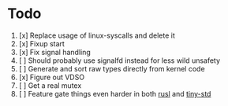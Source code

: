 # Todo

1. [x] Replace usage of linux-syscalls and delete it
2. [x] Fixup start
3. [x] Fix signal handling
4. [ ] Should probably use signalfd instead for less wild unsafety
5. [ ] Generate and sort raw types directly from kernel code
6. [x] Figure out VDSO
7. [ ] Get a real mutex
8. [ ] Feature gate things even harder in both [rusl](rusl) and [tiny-std](tiny-std)
